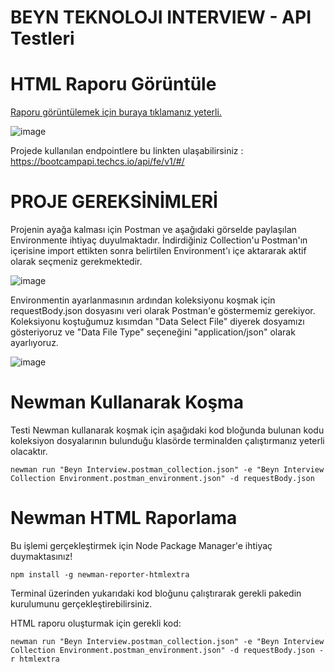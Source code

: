 # BEYN TEKNOLOJI INTERVIEW - API  Testleri

# HTML Raporu Görüntüle

[Raporu görüntülemek için buraya tıklamanız yeterli.](https://rawcdn.githack.com/burkisilin/Beyn-Interview-Cases/aa844353ec6dacc8ee4292383ad1f090247cbbba/Postman/newman-report/Beyn%20Interview-2022-03-30-14-25-10-119-0.html)

![image](https://user-images.githubusercontent.com/13181041/160855652-81f1782d-480b-43d6-96b5-1ea9ca5ff768.png)



Projede kullanılan endpointlere bu linkten ulaşabilirsiniz : https://bootcampapi.techcs.io/api/fe/v1/#/

# PROJE GEREKSİNİMLERİ

Projenin ayağa kalması için Postman ve aşağıdaki görselde paylaşılan Environmente ihtiyaç duyulmaktadır. İndirdiğiniz Collection'u Postman'ın içerisine import ettikten sonra belirtilen Environment'ı içe aktararak aktif olarak seçmeniz gerekmektedir.

![image](https://user-images.githubusercontent.com/13181041/160854971-41181701-f83a-4b65-aedf-a5c83e8a2085.png)



Environmentin ayarlanmasının ardından koleksiyonu koşmak için requestBody.json dosyasını veri olarak Postman'e göstermemiz gerekiyor. Koleksiyonu koştuğumuz kısımdan "Data Select File" diyerek dosyamızı gösteriyoruz ve "Data File Type" seçeneğini "application/json" olarak ayarlıyoruz.


![image](https://user-images.githubusercontent.com/13181041/160855313-6aa56bc9-f9ee-4413-9052-c6a87b8ead97.png)

# Newman Kullanarak Koşma

Testi Newman kullanarak koşmak için aşağıdaki kod bloğunda bulunan kodu koleksiyon dosyalarının bulunduğu klasörde terminalden çalıştırmanız yeterli olacaktır.
```
newman run "Beyn Interview.postman_collection.json" -e "Beyn Interview Collection Environment.postman_environment.json" -d requestBody.json
```

# Newman HTML Raporlama

Bu işlemi gerçekleştirmek için Node Package Manager'e ihtiyaç duymaktasınız!

```
npm install -g newman-reporter-htmlextra
```

Terminal üzerinden yukarıdaki kod bloğunu çalıştırarak gerekli pakedin kurulumunu gerçekleştirebilirsiniz.

HTML raporu oluşturmak için gerekli kod:

```
newman run "Beyn Interview.postman_collection.json" -e "Beyn Interview Collection Environment.postman_environment.json" -d requestBody.json -r htmlextra
```

